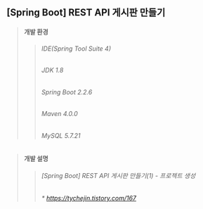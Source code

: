 ## [Spring Boot] REST API 게시판 만들기
> #### 개발 환경
>> ###### IDE(Spring Tool Suite 4) 
>> ###### JDK 1.8
>> ###### Spring Boot 2.2.6
>> ###### Maven 4.0.0
>> ###### MySQL 5.7.21

> #### 개발 설명
>> ###### [Spring Boot] REST API 게시판 만들기(1) - 프로젝트 생성
>> ###### * https://tychejin.tistory.com/167
